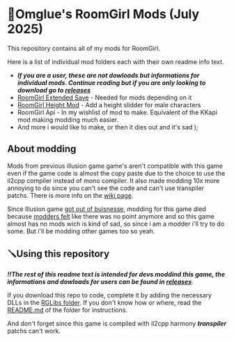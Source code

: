 # 📌Omglue's RoomGirl Mods (July 2025)
This repository contains all of my mods for RoomGirl.

Here is a list of individual mod folders each with their own readme info text.
- _**If you are a user, these are not dowloads but informations for individual mods. Continue reading but if you are only looking to download go to [releases](https://github.com/Omglue/Omglue_RoomGirl_Mods/releases)**_
- [RoomGirl Extended Save](https://github.com/Omglue/Omglue_RoomGirl_Mods/tree/main/src/RG_ExtendedSave) - Needed for mods depending on it
- [RoomGirl Height Mod](https://github.com/Omglue/Omglue_RoomGirl_Mods/tree/main/src/RG_HeightMod) - Add a height slidder for male characters
- RoomGirl Api - In my wishlist of mod to make. Equivalent of the KKapi mod making modding much easier.
- And more i would like to make, or then it dies out and it's sad );

## About modding
Mods from previous illusion game game's aren't compatible with this game even if the game code is almost the copy paste due to the choice to use the il2cpp compiler instead of mono compiler. It also made modding 10x more annoying to do since you can't see the code and can't use transpiler patchs. There is more info on the [wiki page](https://wiki.anime-sharing.com/hgames/index.php?title=Room_Girl/Modding).

Since Illusion game [got out of buisnesse](https://x.com/ILLUSION_staff/status/1679660799185555456), modding for this game died because [modders felt](https://github.com/SpockBauru/SpockPlugins_Illusion/releases#Changelog) like there was no point anymore and so this game almost has no mods wich is kind of sad, so since i am a modder i'll try to do some. But i'll be modding other games too so yeah.

## 🪛Using this repository
_**‼️The rest of this readme text is intended for devs moddind this game, the informations and dowloads for users can be found in [releases](https://github.com/Omglue/Omglue_RoomGirl_Mods/releases)**_.

If you download this repo to code, complete it by adding the necessary DLLs in the [RGLibs folder](https://github.com/Omglue/Omglue_RoomGirl_Mods/tree/main/src/RGLibs). If you don't know how or where, read the [README.md](https://github.com/Omglue/Omglue_RoomGirl_Mods/blob/main/src/RGLibs/README.md) of the folder for instructions.

And don't forget since this game is compiled with il2cpp harmony _**transpiler**_ patchs can't work.